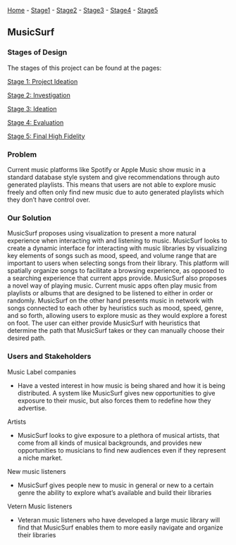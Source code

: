 [Home](https://colinauyeng.github.io/CPSC-481--MusicSurf/) - [Stage1](https://colinauyeng.github.io/CPSC-481--MusicSurf/Stage1) - [Stage2](https://colinauyeng.github.io/CPSC-481--MusicSurf/Stage2) - [Stage3](https://colinauyeng.github.io/CPSC-481--MusicSurf/Stage3) - [Stage4](https://colinauyeng.github.io/CPSC-481--MusicSurf/Stage4) - [Stage5](https://colinauyeng.github.io/CPSC-481--MusicSurf/Stage5)  
## MusicSurf

### Stages of Design
The stages of this project can be found at the pages:

[Stage 1: Project Ideation](https://colinauyeng.github.io/CPSC-481--MusicSurf/Stage1)

[Stage 2: Investigation](https://colinauyeng.github.io/CPSC-481--MusicSurf/Stage2)

[Stage 3: Ideation](https://colinauyeng.github.io/CPSC-481--MusicSurf/Stage3)

[Stage 4: Evaluation](https://colinauyeng.github.io/CPSC-481--MusicSurf/Stage4)

[Stage 5: Final High Fidelity](https://colinauyeng.github.io/CPSC-481--MusicSurf/Stage5)

### Problem
Current music platforms like Spotify or Apple Music show music in a standard database style system and give recommendations through auto generated playlists. This means that users are not able to explore music freely and often only find new music due to auto generated playlists which they don’t have control over. 

### Our Solution
MusicSurf proposes using visualization to present a more natural experience when interacting with and listening to music. MusicSurf looks to create a dynamic interface for interacting with music libraries by visualizing key elements of songs such as mood, speed, and volume range that are important to users when selecting songs from their library. This platform will spatially organize songs to facilitate a browsing experience, as opposed to a searching experience that current apps provide. MusicSurf also proposes a novel way of playing music. Current music apps often play music from playlists or albums that are designed to be listened to either in order or randomly. MusicSurf on the other hand presents music in network with songs connected to each other by heuristics such as mood, speed, genre, and so forth, allowing users to explore music as they would explore a forest on foot. The user can either provide MusicSurf with heuristics that determine the path that MusicSurf takes or they can manually choose their desired path. 

### Users and Stakeholders
Music Label companies 
- Have a vested interest in how music is being shared and how it is being distributed. A system like MusicSurf gives new opportunities to give exposure to their music, but also forces them to redefine how they advertise.  

Artists
- MusicSurf looks to give exposure to a plethora of musical artists, that come from all kinds of musical backgrounds, and provides new opportunities to musicians to find new audiences even if they represent a niche market. 

New music listeners
- MusicSurf gives people new to music in general or new to a certain genre the ability to explore what’s available and build their libraries

Vetern Music listeners
- Veteran music listeners who have developed a large music library will find that MusicSurf enables them to more easily navigate and organize their libraries





